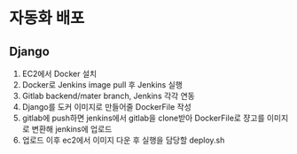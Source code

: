 # 자동화 배포

## Django 

1. EC2에서 Docker 설치
2. Docker로 Jenkins image pull 후 Jenkins 실행
3. Gitlab backend/mater branch, Jenkins 각각 연동
4. Django를 도커 이미지로 만들어줄 DockerFile 작성
5. gitlab에 push하면 jenkins에서 gitlab을 clone받아 DockerFile로 쟝고를 이미지로 변환해 jenkins에 업로드
6. 업로드 이후 ec2에서 이미지 다운 후 실행을 담당할 deploy.sh 

